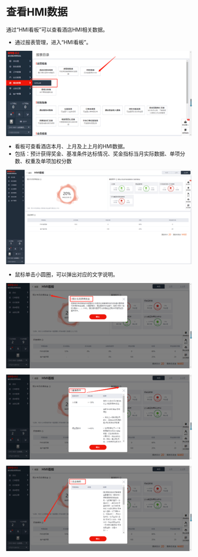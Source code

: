 # 查看HMI数据

通过“HMI看板”可以查看酒店HMI相关数据。

* 通过报表管理，进入“HMI看板”。

![](../../../.gitbook/assets/image%20%28646%29.png)

* 看板可查看酒店本月、上月及上上月的HMI数据。
* 包括：预计获得奖金、基准条件达标情况、奖金指标当月实际数据、单项分数、权重及单项加权分数

![](../../../.gitbook/assets/image%20%28683%29.png)

* 鼠标单击小圆圈，可以弹出对应的文字说明。

![](../../../.gitbook/assets/image%20%28456%29.png)

![](../../../.gitbook/assets/image%20%28204%29.png)

![](../../../.gitbook/assets/image%20%28337%29.png)

